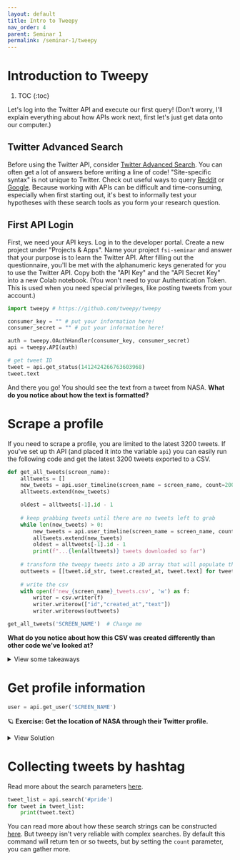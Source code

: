 ```yaml
---
layout: default
title: Intro to Tweepy
nav_order: 4
parent: Seminar 1
permalink: /seminar-1/tweepy
---
```


# Introduction to Tweepy

1. TOC
{:toc}

Let's log into the Twitter API and execute our first query! (Don't worry, I'll
explain everything about how APIs work next, first let's just get data onto
our computer.)

## Twitter Advanced Search

Before using the Twitter API, consider [Twitter Advanced Search](https://twitter.com/search-advanced?lang=en). You can often
get a lot of answers before writing a line of code! "Site-specific syntax" is
not unique to Twitter. Check out useful ways to query [Reddit](https://www.reddit.com/wiki/search/)
or [Google](https://support.google.com/websearch/answer/2466433?hl=en). Because
working with APIs can be difficult and time-consuming, especially when first
starting out, it's best to informally test your hypotheses with these search tools as you form your
research question.

## First API Login

First, we need your API keys. Log in to the developer portal.
Create a new project under "Projects & Apps". Name your project
`fsi-seminar` and answer that your purpose is to learn the Twitter API. 
After filling out the questionnaire, you'll be met with the alphanumeric keys
generated for you to use the Twitter API. Copy both the "API Key" and the
"API Secret Key" into a new Colab notebook. (You won't need to your Authentication
Token. This is used when you need special privileges, like posting tweets from
your account.)

```python
import tweepy # https://github.com/tweepy/tweepy

consumer_key = "" # put your information here!
consumer_secret = "" # put your information here!

auth = tweepy.OAuthHandler(consumer_key, consumer_secret)
api = tweepy.API(auth)

# get tweet ID
tweet = api.get_status(1412424266763603968)
tweet.text
```

And there you go! You should see the text from a tweet from NASA. 
**What do you notice about how the text is formatted?**

# Scrape a profile

If you need to scrape a profile, you are limited to the latest 3200 tweets.
If you've set up th API (and placed it into the variable `api`) you can 
easily run the following code and get the latest 3200 tweets exported to 
a CSV. 

```python
def get_all_tweets(screen_name):
    alltweets = []  
    new_tweets = api.user_timeline(screen_name = screen_name, count=200)
    alltweets.extend(new_tweets)

    oldest = alltweets[-1].id - 1
    
    # keep grabbing tweets until there are no tweets left to grab
    while len(new_tweets) > 0:
        new_tweets = api.user_timeline(screen_name = screen_name, count=200, max_id=oldest)
        alltweets.extend(new_tweets)
        oldest = alltweets[-1].id - 1
        print(f"...{len(alltweets)} tweets downloaded so far")
    
    # transform the tweepy tweets into a 2D array that will populate the csv 
    outtweets = [[tweet.id_str, tweet.created_at, tweet.text] for tweet in alltweets]
    
    # write the csv  
    with open(f'new_{screen_name}_tweets.csv', 'w') as f:
        writer = csv.writer(f)
        writer.writerow(["id","created_at","text"])
        writer.writerows(outtweets)

get_all_tweets('SCREEN_NAME')  # Change me
```

**What do you notice about how this CSV was created differently than other code
we've looked at?**

<details> 
    <summary><a class="btn btn-purple">View some takeaways</a></summary>
    <ul>
        <li>Because we're using tweepy, we can get to the text and timestamp information straight from what tweepy calls a Tweet object. You can't do this with JSON, but tweepy already parsed the most important features and making them easily accessible.</li>
        <li>We're using python's <a href="https://docs.python.org/3/library/csv.html">csv library</a> instead of Pandas to write the CSV. If you're not analyzing the data and just want to make a CSV, using this library can be useful.</li>
    </ul>
</details>

# Get profile information

```python
user = api.get_user('SCREEN_NAME')
```

🪐 **Exercise: Get the location of NASA through their Twitter profile.**

<details><summary><a class="btn btn-purple">View Solution</a></summary>
<script src="https://gist.github.com/kmcelwee/d23a027129b0b4f2026afb519a8873c5.js"></script>
</details>

# Collecting tweets by hashtag

Read more about the search parameters [here](https://docs.tweepy.org/en/v3.5.0/api.html#help-methods).

```python
tweet_list = api.search('#pride')
for tweet in tweet_list:
    print(tweet.text)
```

You can read more about how these search strings can be constructed 
[here](https://developer.twitter.com/en/docs/twitter-api/tweets/search/integrate/build-a-query).
But tweepy isn't very reliable with complex searches. By default this command will return 
ten or so tweets, but by setting the `count` parameter, you can gather more.
